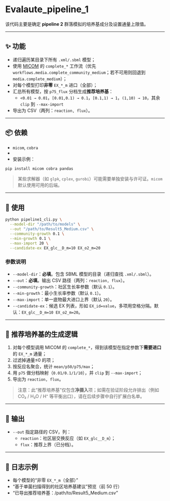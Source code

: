 
# Evalaute_pipeline_1  
该代码主要是确定 **pipeline 2** 群落模拟的培养基成分及设置通量上限值。

---

## ✨ 功能

- 递归遍历某目录下所有 `.xml/.sbml` 模型；
- 使用 [MICOM](https://github.com/micom-dev/micom) 的 `complete_*` 工作流（优先 `workflows.media.complete_community_medium`；若不可用则回退到 `media.complete_medium`）；
- 对每个模型打印**非零** `EX_*_m` 进口（全部）；
- 汇总所有模型，按 `p75_flux` 分档生成**推荐培养基**：
  - `<0.01 → 0.01`，`[0.01,0.1) → 0.1`，`[0.1,1) → 1`，`(1,10) → 10`，其余 `clip` 到 `--max-import`
- 导出为 CSV（两列：`reaction, flux`）。
---

## 📦 依赖

- `micom`, `cobra`
-
- 安装示例：
```bash
pip install micom cobra pandas
```

> 某些求解器（如 `glpk`, `cplex`, `gurobi`）可能需要单独安装与许可证。`micom` 默认使用可用的后端。

---

## 🚀 使用

```bash
python pipeline1_cli.py \
  --model-dir "/path/to/models" \
  --out "/path/to/Result5_Medium.csv" \
  --community-growth 0.1 \
  --min-growth 0.1 \
  --max-import 20 \
  --candidate-ex EX_glc__D_m=10 EX_o2_m=20
```

### 参数说明

- `--model-dir`：**必填**。包含 SBML 模型的目录（递归查找 `.xml/.sbml`）。
- `--out`：**必填**。输出 CSV 路径（两列：`reaction, flux`）。
- `--community-growth`：社区生长率参数（默认 `0.1`）。
- `--min-growth`：最小生长率参数（默认 `0.1`）。
- `--max-import`：单一底物最大进口上界（默认 `20`）。
- `--candidate-ex`：候选 EX 列表，形如 `EX_id=value`，多项用空格分隔。默认：`EX_glc__D_m=10 EX_o2_m=20`。

---

## 🧠 推荐培养基的生成逻辑

1. 对每个模型调用 MICOM 的 `complete_*`，得到该模型在指定参数下**需要进口**的 `EX_*_m` 通量；
2. 过滤掉通量≤0 的项；
3. 按反应名聚合，统计 `mean/p50/p75/max`；
4. 用 `p75` 做分档映射（`0.01/0.1/1/10`），并 `clip` 到 `--max-import`；
5. 导出为 `reaction, flux`。

> 注意：此“推荐培养基”仅包含**净摄入**项；如需在验证阶段允许排出（例如 CO₂ / H₂O / H⁺ 等平衡出口），请在后续步骤中自行扩展白名单。

---

## 📄 输出

- `--out` 指定路径的 CSV，列：
  - `reaction`：社区层交换反应（如 `EX_glc__D_m`）；
  - `flux`：推荐上界（已分档）。

---

## 🔎 日志示例

- 每个模型的“非零 `EX_*_m`（全部）”
- “基于单菌扫描得到的社区培养基建议”预览（前 50 行）
- “已导出推荐培养基：/path/to/Result5_Medium.csv”





